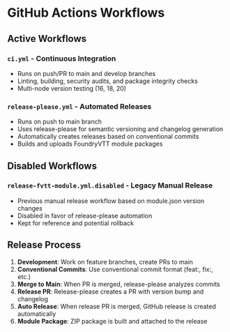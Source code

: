 # GitHub Actions Workflows

## Active Workflows

### `ci.yml` - Continuous Integration
- Runs on push/PR to main and develop branches
- Linting, building, security audits, and package integrity checks
- Multi-node version testing (16, 18, 20)

### `release-please.yml` - Automated Releases
- Runs on push to main branch
- Uses release-please for semantic versioning and changelog generation
- Automatically creates releases based on conventional commits
- Builds and uploads FoundryVTT module packages

## Disabled Workflows

### `release-fvtt-module.yml.disabled` - Legacy Manual Release
- Previous manual release workflow based on module.json version changes
- Disabled in favor of release-please automation
- Kept for reference and potential rollback

## Release Process

1. **Development**: Work on feature branches, create PRs to main
2. **Conventional Commits**: Use conventional commit format (feat:, fix:, etc.)
3. **Merge to Main**: When PR is merged, release-please analyzes commits
4. **Release PR**: Release-please creates a PR with version bump and changelog
5. **Auto Release**: When release PR is merged, GitHub release is created automatically
6. **Module Package**: ZIP package is built and attached to the release